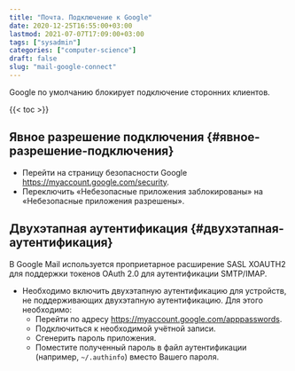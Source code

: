 ```yaml
---
title: "Почта. Подключение к Google"
date: 2020-12-25T16:55:00+03:00
lastmod: 2021-07-07T17:09:00+03:00
tags: ["sysadmin"]
categories: ["computer-science"]
draft: false
slug: "mail-google-connect"
---
```


Google по умолчанию блокирует подключение сторонних клиентов.

<!--more-->

{{< toc >}}


## Явное разрешение подключения {#явное-разрешение-подключения}

-   Перейти на страницу безопасности Google <https://myaccount.google.com/security>.
-   Переключить «Небезопасные приложения заблокированы» на «Небезопасные приложения разрешены».


## Двухэтапная аутентификация {#двухэтапная-аутентификация}

В Google Mail используется проприетарное расширение SASL XOAUTH2
для поддержки токенов OAuth 2.0 для аутентификации SMTP/IMAP.

-   Необходимо включить двухэтапную аутентификацию для устройств, не поддерживающих двухэтапную аутентификацию. Для этого необходимо:
    -   Перейти по адресу <https://myaccount.google.com/apppasswords>.
    -   Подключиться к необходимой учётной записи.
    -   Сгенерить пароль приложения.
    -   Поместите полученный пароль в файл аутентификации (например, `~/.authinfo`) вместо Вашего пароля.
